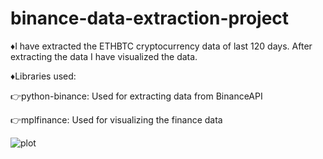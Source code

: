 # binance-data-extraction-project

♦️I have extracted the ETHBTC cryptocurrency data of last 120 days.
After extracting the data I have visualized the data.

♦️Libraries used: 



👉python-binance: Used for extracting data from BinanceAPI



👉mplfinance: Used for visualizing the finance data

![plot](https://github.com/rishithchintu/binance-data-extraction-project/assets/75387341/8a0c815a-3124-44e0-95d5-9a7ba6c25359)
